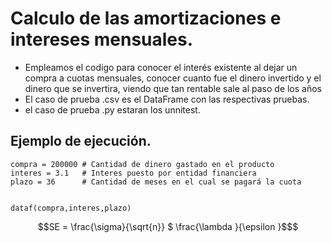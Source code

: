 # Calculo de las amortizaciones e intereses mensuales.

- Empleamos el codigo para conocer el interés existente al dejar un compra a cuotas mensuales, conocer cuanto fue el dinero invertido y el dinero que se invertira, viendo que tan rentable sale al paso de los años
- El caso de prueba .csv es el DataFrame con las respectivas pruebas.
- el caso de prueba .py estaran los unnitest.   
## Ejemplo de ejecución.
    compra = 200000 # Cantidad de dinero gastado en el producto
    interes = 3.1   # Interes puesto por entidad financiera
    plazo = 36      # Cantidad de meses en el cual se pagará la cuota
    
    
    dataf(compra,interes,plazo)

```math
SE = \frac{\sigma}{\sqrt{n}}
$ \frac{\lambda }{\epsilon }$
```
